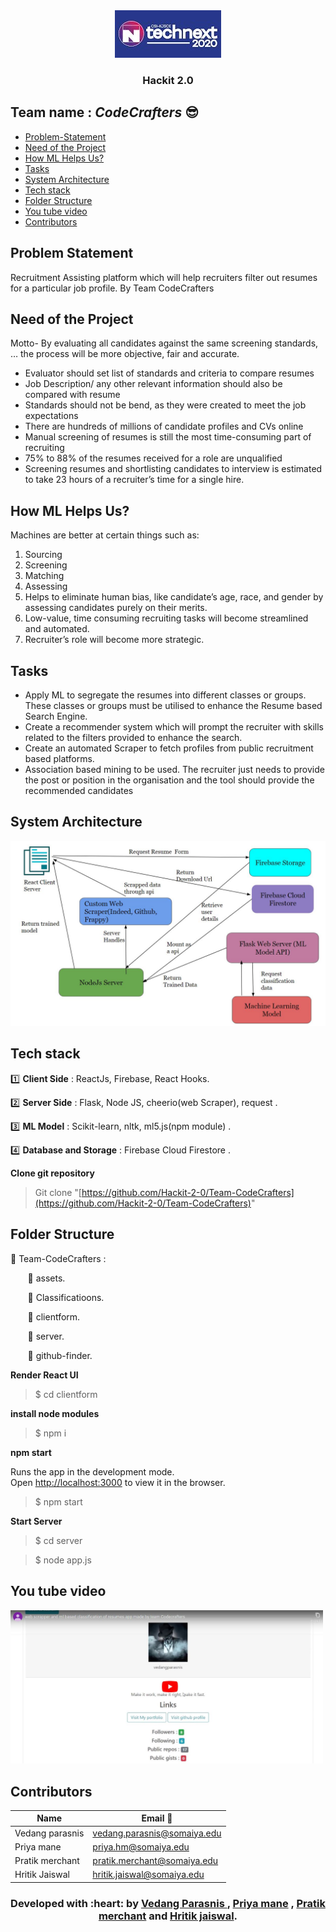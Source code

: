<div align="center"> 
    <img src='./assets/technext.jpg'>
    <h3>Hackit 2.0</h3>
</div>

## Team name : *CodeCrafters* :sunglasses:

  - [Problem-Statement](#Problem-Statement)
  - [Need of the Project](#Need-of-the-Project)
  - [How ML Helps Us?](#How-ML-Helps-Us-?)
  - [Tasks](#Tasks)
  - [System Architecture](#System-Architecture)
  - [Tech stack](#Tech-stack)
  - [Folder Structure](#Folder-Structure)
  - [You tube video](#You-tube-video)
  - [Contributors](#Contributors)

## Problem Statement

Recruitment Assisting platform which will help recruiters filter out resumes for a particular job profile.
By Team CodeCrafters

## Need of the Project

Motto- By evaluating all candidates against the same screening standards, … the process will be more objective, fair and accurate.

* Evaluator should set list of standards and criteria to compare resumes
* Job Description/ any other relevant information should also be compared with resume
* Standards should not be bend, as they were created to meet the job expectations
* There are hundreds of millions of candidate profiles and CVs online
* Manual screening of resumes is still the most time-consuming part of recruiting 
* 75% to 88% of the resumes received for a role are unqualified
* Screening resumes and shortlisting candidates to interview is estimated to take 23 hours of a recruiter’s time for a single hire.

## How ML Helps Us?

Machines are better at certain things such as:
1. Sourcing 
2. Screening
3. Matching
4. Assessing
5. Helps to eliminate human bias, like candidate’s age, race, and gender by assessing candidates purely on their merits.
6. Low-value, time consuming recruiting tasks will become streamlined and automated.
7. Recruiter’s role will become more strategic.

## Tasks

* Apply ML to segregate the resumes into different classes or groups. These classes or groups must be utilised to enhance the Resume based Search Engine. 
* Create a recommender system which will prompt the recruiter with skills related to the filters provided to enhance the search. 
* Create an automated Scraper to fetch profiles from public recruitment based platforms.
* Association based mining to be used. The recruiter just needs to provide the post or position in the organisation and the tool should provide the recommended candidates

## System Architecture

<div align="center"> 
    <img src='./assets/architecture.JPG'>
</div>

## Tech stack

:one: **Client Side** :  ReactJs, Firebase, React Hooks.

:two: **Server Side** :  Flask, Node JS, cheerio(web Scraper), request .

:three: **ML Model** : Scikit-learn, nltk, ml5.js(npm module) .

:four: **Database and Storage** : Firebase Cloud Firestore .

**Clone git repository**

> Git clone "[https://github.com/Hackit-2-0/Team-CodeCrafters](https://github.com/Hackit-2-0/Team-CodeCrafters)"

## Folder Structure

:file_folder: Team-CodeCrafters :

&nbsp;&nbsp;&nbsp;&nbsp;&nbsp;&nbsp;&nbsp;:file_folder: assets.

&nbsp;&nbsp;&nbsp;&nbsp;&nbsp;&nbsp;&nbsp;:file_folder: Classificatioons.

&nbsp;&nbsp;&nbsp;&nbsp;&nbsp;&nbsp;&nbsp;:file_folder: clientform.

&nbsp;&nbsp;&nbsp;&nbsp;&nbsp;&nbsp;&nbsp;:file_folder: server.

&nbsp;&nbsp;&nbsp;&nbsp;&nbsp;&nbsp;&nbsp;:file_folder: github-finder. 

**Render React UI**

> $ cd clientform

**install node modules**

> $ npm i 

**npm start**

Runs the app in the development mode.<br />
Open [http://localhost:3000](http://localhost:3000) to view it in the browser.

> $ npm start 

**Start Server**

> $ cd server

> $ node app.js


## You tube video

<div align="center" style='width:500px'> 
    <a href="https://youtu.be/6Po6zL7kdd8"><img src="./assets/thumbnail.JPG"></a>

</div>

## Contributors

| Name    | Email :e-mail:  |
|---------| ------------------  |
| Vedang parasnis  | vedang.parasnis@somaiya.edu|
| Priya mane  | priya.hm@somaiya.edu|
| Pratik merchant  | pratik.merchant@somaiya.edu|
| Hritik Jaiswal  | hritik.jaiswal@somaiya.edu|

<h3 align="center"><b>Developed with :heart: by <a href="https://github.com/vedangparasnis">Vedang Parasnis </a> , <a href="https://github.com/pugnator-12"> Priya mane</a> , <a href="https://github.com/pratik6725">Pratik merchant</a> and <a href="https://github.com/hritik5102">Hritik jaiswal</a>.</b></h1>

